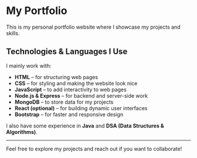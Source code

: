 
# My Portfolio

This is my personal portfolio website where I showcase my projects and skills.  

## Technologies & Languages I Use

I mainly work with:

- **HTML** – for structuring web pages  
- **CSS** – for styling and making the website look nice  
- **JavaScript** – to add interactivity to web pages  
- **Node.js & Express** – for backend and server-side work  
- **MongoDB** – to store data for my projects  
- **React (optional)** – for building dynamic user interfaces  
- **Bootstrap** – for faster and responsive design  

I also have some experience in **Java** and **DSA (Data Structures & Algorithms)**.  

---

Feel free to explore my projects and reach out if you want to collaborate!
